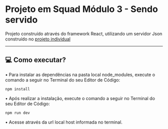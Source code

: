 # Projeto em Squad Módulo 3 - Sendo servido

Projeto construído através do framework React, utilizando um servidor Json construído no [projeto individual](https://github.com/raycadilhe/projeto-modulo3-resilia)

*******

## 💻 Como executar? 
• Para instalar as dependências na pasta local node_modules, execute o comando a seguir no Terminal do seu Editor de Código:
```
npm install
```

• Após realizar a instalação, execute o comando a seguir no Terminal do seu Editor de Código:
```
npm run dev
```

• Acesse através da url local host informada no terminal.
